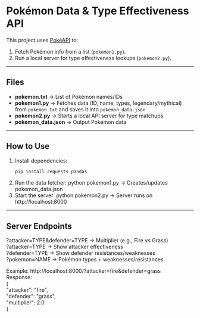 # Pokémon Data & Type Effectiveness API

This project uses [PokéAPI](https://pokeapi.co/) to:
1. Fetch Pokémon info from a list (`pokemon1.py`).
2. Run a local server for type effectiveness lookups (`pokemon2.py`).

---

##  Files
- **pokemon.txt** → List of Pokémon names/IDs  
- **pokemon1.py** → Fetches data (ID, name, types, legendary/mythical) from `pokemon.txt` and saves it into `pokemon_data.json`  
- **pokemon2.py** → Starts a local API server for type matchups  
- **pokemon_data.json** → Output Pokémon data  

---

##  How to Use
1. Install dependencies:
   ```bash
   pip install requests pandas
2. Run the data fetcher:
   python pokemon1.py
→ Creates/updates pokemon_data.json
3. Start the server:
   python pokemon2.py
→ Server runs on http://localhost:8000

---

## Server Endpoints
?attacker=TYPE&defender=TYPE → Multiplier (e.g., Fire vs Grass)  
?attacker=TYPE → Show attacker effectiveness  
?defender=TYPE → Show defender resistances/weaknesses  
?pokemon=NAME → Pokémon types + weaknesses/resistances  

Example:
http://localhost:8000/?attacker=fire&defender=grass  
Response:  
{  
  "attacker": "fire",   
  "defender": "grass",  
  "multiplier": 2.0  
}
